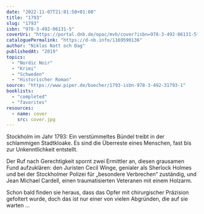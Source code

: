 ```yaml
---
date: "2022-11-07T21:01:50+01:00"
title: "1793"
slug: "1793"
isbn: "978-3-492-06131-5"
coverUri: "https://portal.dnb.de/opac/mvb/cover?isbn=978-3-492-06131-5"
cataloguePermalink: "https://d-nb.info/1169590136"
author: "Niklas Natt och Dag"
publishedAt: "2019"
topics:
  - "Nordic Noir"
  - "Krimi"
  - "Schweden"
  - "Historischer Roman"
source: "https://www.piper.de/buecher/1793-isbn-978-3-492-31793-1"
booklists:
  - "completed"
  - "favorites"
resources:
  - name: cover
    src: cover.jpg
---
```

Stockholm im Jahr 1793: Ein verstümmeltes Bündel treibt in der schlammigen 
Stadtkloake. Es sind die Überreste eines Menschen, fast bis zur Unkenntlichkeit 
entstellt.

Der Ruf nach Gerechtigkeit spornt zwei Ermittler an, diesen grausamen Fund 
aufzuklären: den Juristen Cecil Winge, genialer als Sherlock Holmes und bei der 
Stockholmer Polizei für „besondere Verbrechen“ zuständig, und Jean Michael 
Cardell, einen traumatisierten Veteranen mit einem Holzarm.

Schon bald finden sie heraus, dass das Opfer mit chirurgischer Präzision 
gefoltert wurde, doch das ist nur einer von vielen Abgründen, die auf sie warten …